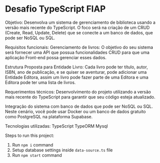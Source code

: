 # Desafio TypeScript FIAP

Objetivo:
Desenvolva um sistema de gerenciamento de biblioteca usando a versão mais recente do TypeScript. O foco será na criação de um CRUD (Create, Read, Update, Delete) que se conecte a um banco de dados, que pode ser NoSQL ou SQL.

Requisitos funcionais:
Gerenciamento de livros: O objetivo do seu sistema será fornecer uma API que possua funcionalidades CRUD para que uma aplicação Front-end possa gerenciar esses dados.

Estrutura Proposta para Entidade Livro: Cada livro pode ter título, autor, ISBN, ano de publicação, e se quiser se aventurar, pode adicionar uma Entidade Editora, assim um livro pode fazer parte de uma Editora e uma Editora pode ter uma lista de livros.

Requerimentos técnicos:
Desenvolvimento do projeto utilizando a versão mais recente do TypeScript para garantir que seu código esteja atualizado.

Integração do sistema com banco de dados que pode ser NoSQL ou SQL. Neste cenário, você pode usar Docker ou um banco de dados gratuito como PostgreSQL na plataforma Supabase.

Tecnologias utilizadas:
TypeScript
TypeORM
Mysql

Steps to run this project:

1. Run `npm i` command
2. Setup database settings inside `data-source.ts` file
3. Run `npm start` command
